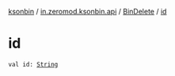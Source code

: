 [ksonbin](../../index.md) / [in.zeromod.ksonbin.api](../index.md) / [BinDelete](index.md) / [id](./id.md)

# id

`val id: `[`String`](https://kotlinlang.org/api/latest/jvm/stdlib/kotlin/-string/index.html)